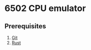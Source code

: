 # 6502 CPU emulator

## Prerequisites
1. [Git](https://git-scm.com/)
2. [Rust](https://www.rust-lang.org/)